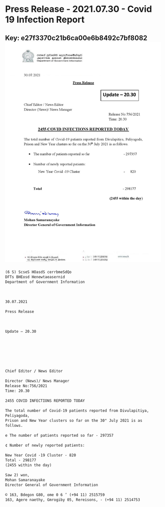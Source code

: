 # Press Release - 2021.07.30 - Covid 19 Infection Report 
Key: e27f3370c21b6ca00e6b8492c7bf8082 
![img](img/e27f3370c21b6ca00e6b8492c7bf8082.jpg)
---
```
(6 S) ScseS HOasdS cerrbmeSdQo
DFTs BHEosd Henewtaeasernid
Department of Government Information

 

30.07.2021

Press Release

 

Update — 20.30

 

 

 

Chief Editor / News Editor

Director (News)/ News Manager
Release No:756/2021
Time: 20.30

2455 COVID INFECTIONS REPORTED TODAY

The total number of Covid-19 patients reported from Divulapitiya, Peliyagoda,
Prison and New Year clusters so far on the 30" July 2021 is as follows.

e The number of patients reported so far - 297357

¢ Number of newly reported patients:

New Year Covid -19 Cluster - 820
Total - 298177
(2455 within the day)

Saw 2) won,
Mohan Samaranayake
Director General of Government Information

© 163, Bdegon G80, ome 0 6 ’ (+94 11) 2515759
163, Agere naethy, Gmrogiby 05, Rereisons, - (+94 11) 2514753

 

```
